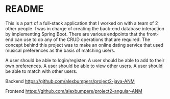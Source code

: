 # README

This is a part of a full-stack application that I worked on with a team of 2 other people. I was in charge of creating the back-end database interaction by implementing Spring Boot. There are various endpoints that the front-end can use to do any of the CRUD operations that are required. The concept behind this project was to make an online dating service that used musical preferences as the basis of matching users.

A user should be able to login/register.
A user should be able to add to their own preferences.
A user should be able to view other users.
A user should be able to match with other users.

Backend
https://github.com/alexbumpers/project2-java-ANM

Frontend
https://github.com/alexbumpers/project2-angular-ANM
